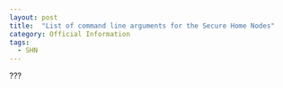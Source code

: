 ```yaml
---
layout: post
title:  "List of command line arguments for the Secure Home Nodes"
category: Official Information
tags:
  - SHN
---
```


???
